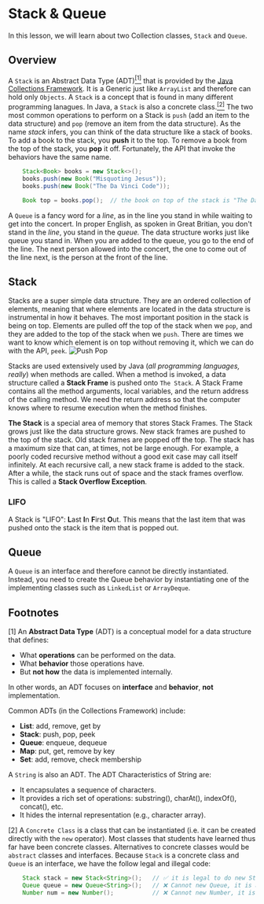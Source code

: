 # Stack & Queue
In this lesson, we will learn about two Collection classes, `Stack` and `Queue`.

## Overview
A `Stack` is an Abstract Data Type (ADT)<a href="#footnotes"><sup>[1]</sup></a> that is provided by the [Java Collections Framework](https://docs.oracle.com/javase/8/docs/technotes/guides/collections/overview.html). It is a Generic just like `ArrayList` and therefore can hold only `Objects`. A `Stack` is a concept that is found in many different programming lanagues. In Java, a `Stack` is also a concrete class.<a href="#footnotes"><sup>[2]</sup></a> The two most common operations to perform on a Stack is `push` (add an item to the data structure) and `pop` (remove an item from the data structure). As the name *stack* infers, you can think of the data structure like a stack of books. To add a book to the stack, you **push** it to the top. To remove a book from the top of the stack, you **pop** it off. Fortunately, the API that invoke the behaviors have the same name.

```java
    Stack<Book> books = new Stack<>();
    books.push(new Book("Misquoting Jesus"));
    books.push(new Book("The Da Vinci Code"));

    Book top = books.pop();  // the book on top of the stack is "The Da Vinci Code"
```

A `Queue` is a fancy word for a *line*, as in the line you stand in while waiting to get into the concert. In proper English, as spoken in Great Britian, you don't stand in the *line*, you stand in the *queue.* The data structure works just like queue you stand in. When you are added to the queue, you go to the end of the line. The next person allowed into the concert, the one to come out of the line next, is the person at the front of the line.  

## Stack
Stacks are a super simple data structure. They are an ordered collection of elements, meaning that where elements are located in the data structure is instrumental in how it behaves. The most important position in the stack is being on top. Elements are pulled off the top of the stack when we `pop`, and they are added to the top of the stack when we `push`. There are times we want to know which element is on top without removing it, which we can do with the API, `peek`. 
![Push Pop](../_static/stack_push_pop.png)  

Stacks are used extensively used by Java (*all programming languages, really*) when methods are called. When a method is invoked, a data structure called a **Stack Frame** is pushed onto `The Stack`. A Stack Frame contains all the method arguments, local variables, and the return address of the calling method. We need the return address so that the computer knows where to resume execution when the method finishes.  

**The Stack** is a special area of memory that stores Stack Frames. The Stack grows just like the data structure grows. New stack frames are pushed to the top of the stack. Old stack frames are popped off the top. The stack has a maximum size that can, at times, not be large enough. For example, a poorly coded recursive method without a good exit case may call itself infinitely. At each recursive call, a new stack frame is added to the stack. After a while, the stack runs out of space and the stack frames overflow. This is called a **Stack Overflow Exception**.

### LIFO
A Stack is "LIFO": **L**ast **I**n **F**irst **O**ut. This means that the last item that was pushed onto the stack is the item that is popped out.  

## Queue
A `Queue` is an interface and therefore cannot be directly instantiated. Instead, you need to create the Queue behavior by instantiating one of the implementing classes such as `LinkedList` or `ArrayDeque`. 


## Footnotes
[1] An **Abstract Data Type** (ADT) is a conceptual model for a data structure that defines:  
* What **operations** can be performed on the data.  
* What **behavior** those operations have.  
* But **not how** the data is implemented internally.  

In other words, an ADT focuses on **interface** and **behavior**, **not** implementation.  

Common ADTs (in the Collections Framework) include:  
* **List**: add, remove, get by   
* **Stack**: push, pop, peek  
* **Queue**: enqueue, dequeue  
* **Map**: put, get, remove by key  
* **Set**: add, remove, check membership  

A `String` is also an ADT. The ADT Characteristics of String are:  
* It encapsulates a sequence of characters.  
* It provides a rich set of operations: substring(), charAt(), indexOf(), concat(), etc.  
* It hides the internal representation (e.g., character array).  

[2] A `Concrete Class` is a class that can be instantiated (i.e. it can be created directly with the `new` operator). Most classes that students have learned thus far have been concrete classes. Alternatives to concrete classes would be `abstract` classes and interfaces. Because `Stack` is a concrete class and `Queue` is an interface, we have the follow legal and illegal code:
```java
    Stack stack = new Stack<String>();   // ✅ it is legal to do new Stack 
    Queue queue = new Queue<String>();   // ❌ Cannot new Queue, it is an interface
    Number num = new Number();           // ❌ Cannot new Number, it is an abstract class
```